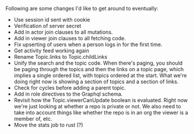 Following are some changes I'd like to get around to eventually:
* Use session id sent with cookie
* Verification of server secret
* Add in actor join clauses to all mutations.
* Add in viewer join clauses to all fetching code.
* Fix upserting of users when a person logs in for the first time.
* Get activity feed working again
* Rename Topic.links to Topic.childLinks
* Unify the search and the topic code.  When there's paging, you should be paging through the topics and then the links on a topic page, which implies a single ordered list, with topics ordered at the start.  What we're doing right now is showing a section of topics and a section of links.
* Check for cycles before adding a parent topic.
* Add in role directives to the Graphql schema.
* Revisit how the Topic.viewerCanUpdate boolean is evaluated.  Right now we're just looking at whether a repo is private or not.  We also need to take into account things like whether the repo is in an org the viewer is a member of, etc.
* Move the stats job to rust (?)
